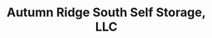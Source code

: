 ---
title: "Autumn Ridge South Self Storage, LLC"
url: /connellsville/autumn-ridge-south-self-storage-llc/
shop: Mieten
---